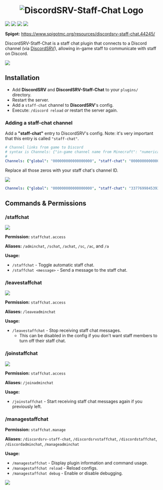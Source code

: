 <h1 style="text-align: center">
  <img src="https://i.imgur.com/DZwTm1u.png" alt="DiscordSRV-Staff-Chat Logo">
</h1>

[![](https://img.shields.io/badge/License-MIT-blue)](./LICENSE "Project License: MIT")
[![](https://img.shields.io/badge/Java-11-orange)](# "Java Version: 11")
[![](https://img.shields.io/github/v/release/DiscordSRV/Staff-Chat.svg?label=Release&color=ok)](https://github.com/DiscordSRV/Staff-Chat/releases/latest "Latest Release")
[![](https://img.shields.io/spiget/downloads/44245?color=yellow&label=Spigot%20Downloads)](https://www.spigotmc.org/resources/discordsrv-staff-chat.44245/ "Spigot Resource Page")

**Spigot:** https://www.spigotmc.org/resources/discordsrv-staff-chat.44245/

DiscordSRV-Staff-Chat is a staff chat plugin that connects to a Discord channel (via [DiscordSRV](https://github.com/Scarsz/DiscordSRV)), allowing in-game staff to communicate with staff on Discord.

![](https://i.imgur.com/ssKGDTJ.gif) 

## Installation

* Add **DiscordSRV** and **DiscordSRV-Staff-Chat** to your `plugins/` directory.
* Restart the server.
* Add a `staff-chat` channel to **DiscordSRV**'s config.
* Execute: `/discord reload` *or* restart the server again.

### Adding a staff-chat channel

Add a **"staff-chat"** entry to DiscordSRV's config. Note: it's very important that this entry is called `"staff-chat"`.

```yaml
# Channel links from game to Discord
# syntax is Channels: {"in-game channel name from Minecraft": "numerical channel ID from Discord", "another in-game channel name from Minecraft": "another numerical channel ID from Discord"}
#
Channels: {"global": "000000000000000000", "staff-chat": "000000000000000000"}
```

Replace all those zeros with your staff chat's channel ID.

![](https://i.imgur.com/tXNU6Ei.gif)

```yaml
Channels: {"global": "000000000000000000", "staff-chat": "337769984539361281"}
```


## Commands & Permissions

### /staffchat

![](https://i.imgur.com/ILwkaqa.gif)

**Permission:** `staffchat.access`

**Aliases:** `/adminchat`, `/schat`, `/achat`, `/sc`, `/ac`, and `/a`

**Usage:**
- `/staffchat` - Toggle automatic staff chat.
- `/staffchat <message>` - Send a message to the staff chat.

### /leavestaffchat

![](https://i.imgur.com/BO3fgmC.png)

**Permission:** `staffchat.access`

**Aliases:** `/leaveadminchat`

**Usage:**
- `/leavestaffchat` - Stop receiving staff chat messages.
    - This can be disabled in the config if you don't want staff members to turn off their staff chat.

### /joinstaffchat

![](https://i.imgur.com/7EriNrS.png)

**Permission:** `staffchat.access`

**Aliases:** `/joinadminchat`

**Usage:**
- `/joinstaffchat` - Start receiving staff chat messages again if you previously left.

### /managestaffchat

**Permission:** `staffchat.manage`

**Aliases:** `/discordsrv-staff-chat`, `/discordsrvstaffchat`, `/discordstaffchat`, `/discordadminchat`, `/manageadminchat`

**Usage:**
- `/managestaffchat` - Display plugin information and command usage.
- `/managestaffchat reload` - Reload configs.
- `/managestaffchat debug` - Enable or disable debugging.

[![](https://bstats.org/signatures/bukkit/DiscordSRV-Staff-Chat.svg)](https://bstats.org/plugin/bukkit/DiscordSRV-Staff-Chat/11056)

